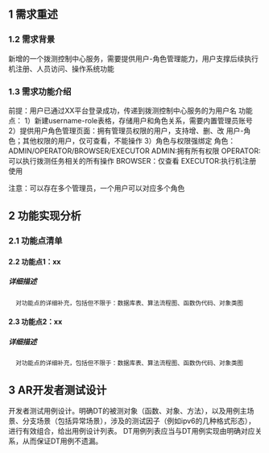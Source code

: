 ## 1 需求重述
### 1.2 需求背景
新增的一个拨测控制中心服务，需要提供用户-角色管理能力，用户支撑后续执行机注册、人员访问、操作系统功能
### 1.3 需求功能介绍
前提：用户已通过XX平台登录成功，传递到拨测控制中心服务的为用户名
功能点：
1）新建username-role表格，存储用户和角色关系，需要内置管理员账号
2）提供用户角色管理页面：拥有管理员权限的用户，支持增、删、改 用户-角色；其他权限的用户，仅可查看，不能操作
3）角色与权限强绑定
角色：ADMIN/OPERATOR/BROWSER/EXECUTOR
ADMIN:拥有所有权限
OPERATOR:可以执行拨测任务相关的所有操作
BROWSER：仅查看
EXECUTOR:执行机注册使用

注意：可以存在多个管理员，一个用户可以对应多个角色
## 2 功能实现分析
### 2.1 功能点清单
#### 2.2 功能点1：xx
##### 详细描述
      对功能点的详细补充，包括但不限于：数据库表、算法流程图、函数伪代码、对象类图
#### 2.3 功能点2：xx
##### 详细描述
      对功能点的详细补充，包括但不限于：数据库表、算法流程图、函数伪代码、对象类图
## 3 AR开发者测试设计
开发者测试用例设计。明确DT的被测对象（函数、对象、方法），以及用例主场景、分支场景（包括异常场景），涉及的测试因子（例如ipv6的几种格式形态），进行有效组合，给出用例设计列表。
DT用例列表应当与DT用例实现由明确对应关系，从而保证DT用例不遗漏。